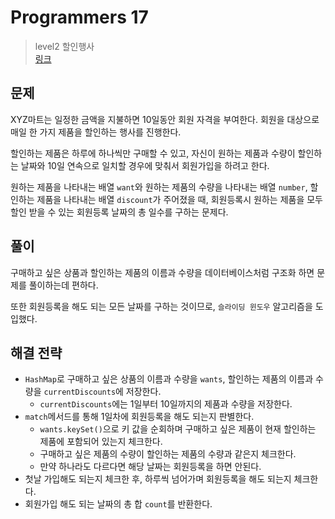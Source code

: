 # Programmers 17

> level2 할인행사
> <br/>
> [링크](https://school.programmers.co.kr/learn/courses/30/lessons/131127)

## 문제

XYZ마트는 일정한 금액을 지불하면 10일동안 회원 자격을 부여한다. 회원을 대상으로 매일 한 가지 제품을 할인하는 행사를 진행한다.

할인하는 제품은 하루에 하나씩만 구매할 수 있고, 자신이 원하는 제품과 수량이 할인하는 날짜와 10일 연속으로 일치할 경우에 맞춰서 회원가입을 하려고 한다.

원하는 제품을 나타내는 배열 `want`와 원하는 제품의 수량을 나타내는 배열 `number`, 할인하는 제품을 나타내는 배열 `discount`가 주어졌을 때, 회원등록시 원하는 제품을 모두 할인 받을 수 있는 회원등록 날짜의 총
일수를 구하는 문제다.

## 풀이

구매하고 싶은 상품과 할인하는 제품의 이름과 수량을 데이터베이스처럼 구조화 하면 문제를 풀이하는데 편하다.

또한 회원등록을 해도 되는 모든 날짜를 구하는 것이므로, `슬라이딩 윈도우` 알고리즘을 도입했다.

## 해결 전략

- `HashMap`로 구매하고 싶은 상품의 이름과 수량을 `wants`, 할인하는 제품의 이름과 수량을 `currentDiscounts`에 저장한다.
    - `currentDiscounts`에는 1일부터 10일까지의 제품과 수량을 저장한다.
- `match`메서드를 통해 1일차에 회원등록을 해도 되는지 판별한다.
    - `wants.keySet()`으로 키 값을 순회하며 구매하고 싶은 제품이 현재 할인하는 제품에 포함되어 있는지 체크한다.
    - 구매하고 싶은 제품의 수량이 할인하는 제품의 수량과 같은지 체크한다.
    - 만약 하나라도 다르다면 해당 날짜는 회원등록을 하면 안된다.
- 첫날 가입해도 되는지 체크한 후, 하루씩 넘어가며 회원등록을 해도 되는지 체크한다.
- 회원가입 해도 되는 날짜의 총 합 `count`를 반환한다.